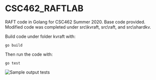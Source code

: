 # CSC462_RAFTLAB

RAFT code in Golang for CSC462 Summer 2020. Base code provided. Modified code was completed under src\kvraft, src\raft, and src\shardkv. 

Build code under folder kvraft with: 

```
go build
```

Then run the code with:

```
go test
```

![Sample output tests](https://github.com/EGetty/CSC462_RAFTLAB/sample_output_tests.png?raw=true)
